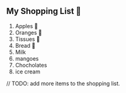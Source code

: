 ## My Shopping List 🛒

1. Apples 🍎
2. Oranges 🍊
3. Tissues 🚽
4. Bread 🍞
5. Milk
6. mangoes
7. Chocholates
8. ice cream

// TODO: add more items to the shopping list.

